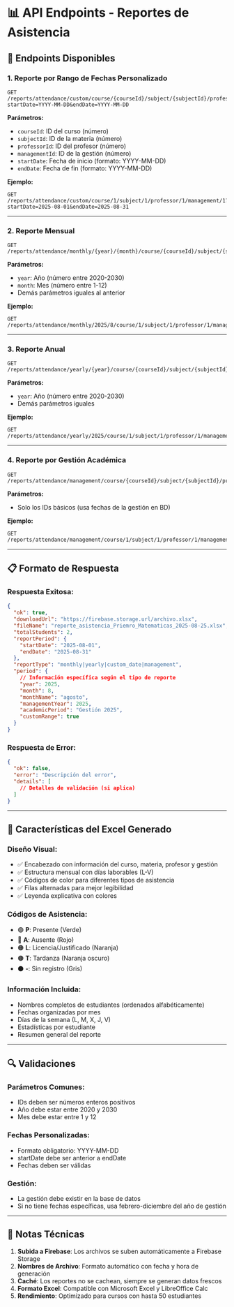 # 📊 API Endpoints - Reportes de Asistencia

## 🔗 **Endpoints Disponibles**

### 1. **Reporte por Rango de Fechas Personalizado**

```
GET /reports/attendance/custom/course/{courseId}/subject/{subjectId}/professor/{professorId}/management/{managementId}?startDate=YYYY-MM-DD&endDate=YYYY-MM-DD
```

**Parámetros:**

- `courseId`: ID del curso (número)
- `subjectId`: ID de la materia (número)
- `professorId`: ID del profesor (número)
- `managementId`: ID de la gestión (número)
- `startDate`: Fecha de inicio (formato: YYYY-MM-DD)
- `endDate`: Fecha de fin (formato: YYYY-MM-DD)

**Ejemplo:**

```
GET /reports/attendance/custom/course/1/subject/1/professor/1/management/1?startDate=2025-08-01&endDate=2025-08-31
```

---

### 2. **Reporte Mensual**

```
GET /reports/attendance/monthly/{year}/{month}/course/{courseId}/subject/{subjectId}/professor/{professorId}/management/{managementId}
```

**Parámetros:**

- `year`: Año (número entre 2020-2030)
- `month`: Mes (número entre 1-12)
- Demás parámetros iguales al anterior

**Ejemplo:**

```
GET /reports/attendance/monthly/2025/8/course/1/subject/1/professor/1/management/1
```

---

### 3. **Reporte Anual**

```
GET /reports/attendance/yearly/{year}/course/{courseId}/subject/{subjectId}/professor/{professorId}/management/{managementId}
```

**Parámetros:**

- `year`: Año (número entre 2020-2030)
- Demás parámetros iguales

**Ejemplo:**

```
GET /reports/attendance/yearly/2025/course/1/subject/1/professor/1/management/1
```

---

### 4. **Reporte por Gestión Académica**

```
GET /reports/attendance/management/course/{courseId}/subject/{subjectId}/professor/{professorId}/management/{managementId}
```

**Parámetros:**

- Solo los IDs básicos (usa fechas de la gestión en BD)

**Ejemplo:**

```
GET /reports/attendance/management/course/1/subject/1/professor/1/management/1
```

---

## 📋 **Formato de Respuesta**

### **Respuesta Exitosa:**

```json
{
  "ok": true,
  "downloadUrl": "https://firebase.storage.url/archivo.xlsx",
  "fileName": "reporte_asistencia_Priemro_Matematicas_2025-08-25.xlsx",
  "totalStudents": 2,
  "reportPeriod": {
    "startDate": "2025-08-01",
    "endDate": "2025-08-31"
  },
  "reportType": "monthly|yearly|custom_date|management",
  "period": {
    // Información específica según el tipo de reporte
    "year": 2025,
    "month": 8,
    "monthName": "agosto",
    "managementYear": 2025,
    "academicPeriod": "Gestión 2025",
    "customRange": true
  }
}
```

### **Respuesta de Error:**

```json
{
  "ok": false,
  "error": "Descripción del error",
  "details": [
    // Detalles de validación (si aplica)
  ]
}
```

---

## 🎨 **Características del Excel Generado**

### **Diseño Visual:**

- ✅ Encabezado con información del curso, materia, profesor y gestión
- ✅ Estructura mensual con días laborables (L-V)
- ✅ Códigos de color para diferentes tipos de asistencia
- ✅ Filas alternadas para mejor legibilidad
- ✅ Leyenda explicativa con colores

### **Códigos de Asistencia:**

- 🟢 **P**: Presente (Verde)
- 🔴 **A**: Ausente (Rojo)
- 🟠 **L**: Licencia/Justificado (Naranja)
- 🟤 **T**: Tardanza (Naranja oscuro)
- ⚫ **-**: Sin registro (Gris)

### **Información Incluida:**

- Nombres completos de estudiantes (ordenados alfabéticamente)
- Fechas organizadas por mes
- Días de la semana (L, M, X, J, V)
- Estadísticas por estudiante
- Resumen general del reporte

---

## 🔍 **Validaciones**

### **Parámetros Comunes:**

- IDs deben ser números enteros positivos
- Año debe estar entre 2020 y 2030
- Mes debe estar entre 1 y 12

### **Fechas Personalizadas:**

- Formato obligatorio: YYYY-MM-DD
- startDate debe ser anterior a endDate
- Fechas deben ser válidas

### **Gestión:**

- La gestión debe existir en la base de datos
- Si no tiene fechas específicas, usa febrero-diciembre del año de gestión

---

## 📝 **Notas Técnicas**

1. **Subida a Firebase**: Los archivos se suben automáticamente a Firebase Storage
2. **Nombres de Archivo**: Formato automático con fecha y hora de generación
3. **Caché**: Los reportes no se cachean, siempre se generan datos frescos
4. **Formato Excel**: Compatible con Microsoft Excel y LibreOffice Calc
5. **Rendimiento**: Optimizado para cursos con hasta 50 estudiantes

